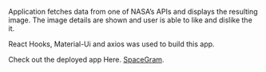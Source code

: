 Application fetches data from one of NASA’s APIs and displays the resulting image. The image details are shown and user is able to like and dislike the it.

React Hooks, Material-Ui and axios was used to build this app.

Check out the deployed app Here. [SpaceGram](https://61e79f2b314ddb6243cd6c62--fervent-goldberg-9c06a9.netlify.app/).

